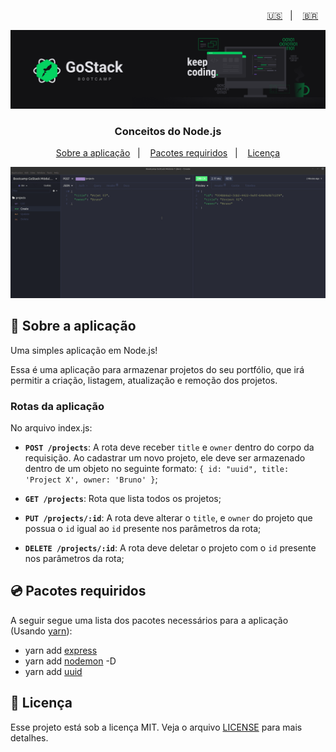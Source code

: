<p align="right">
  <a href="README.en.md">🇺🇸</a>&nbsp;&nbsp;&nbsp;|&nbsp;&nbsp;&nbsp;
  <a href="README.md">🇧🇷</a>&nbsp;&nbsp;&nbsp;
</p>

<img alt="GoStack" src=./src/assets/header-bootcamp.png />

<h3 align="center">
  Conceitos do Node.js
</h3>

<p align="center">
  <a href="#🚀-sobre-a-aplicação">Sobre a aplicação</a>&nbsp;&nbsp;&nbsp;|&nbsp;&nbsp;&nbsp;
  <a href="#💿-pacotes-requiridos">Pacotes requiridos</a>&nbsp;&nbsp;&nbsp;|&nbsp;&nbsp;&nbsp;
  <a href="#📝-licença">Licença</a>
</p>

<img alt="Insomnia" src=./src/assets/screen-insomnia.gif />

## 🚀 Sobre a aplicação

Uma simples aplicação em Node.js!

Essa é uma aplicação para armazenar projetos do seu portfólio, que irá permitir a criação, listagem, atualização e remoção dos projetos.

### Rotas da aplicação

No arquivo index.js:

- **`POST /projects`**: A rota deve receber `title` e `owner` dentro do corpo da requisição. Ao cadastrar um novo projeto, ele deve ser armazenado dentro de um objeto no seguinte formato: `{ id: "uuid", title: 'Project X', owner: 'Bruno' }`;

- **`GET /projects`**: Rota que lista todos os projetos;

- **`PUT /projects/:id`**: A rota deve alterar o `title`, e `owner` do projeto que possua o `id` igual ao `id` presente nos parâmetros da rota;

- **`DELETE /projects/:id`**: A rota deve deletar o projeto com o `id` presente nos parâmetros da rota;

## 💿 Pacotes requiridos

A seguir segue uma lista dos pacotes necessários para a aplicação (Usando [yarn](https://yarnpkg.com/)):

- yarn add [express](https://www.npmjs.com/package/express)
- yarn add [nodemon](https://www.npmjs.com/package/nodemon) -D
- yarn add [uuid](https://www.npmjs.com/package/uuid)

## 📝 Licença

Esse projeto está sob a licença MIT. Veja o arquivo [LICENSE](LICENSE) para mais detalhes.
